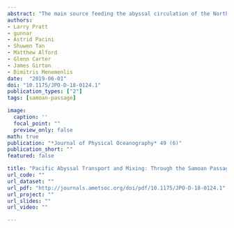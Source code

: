 ```yaml
---
abstract: "The main source feeding the abyssal circulation of the North Pacific is the deep, northward flow of 5–6 Sverdrups (Sv; 1\ Sv ≡ 10$^6$ m$^3$ s$^{−1}$) through the Samoan Passage. A recent field campaign has shown that this flow is hydraulically controlled and that it experiences hydraulic jumps accompanied by strong mixing and dissipation concentrated near several deep sills. By our estimates, the diapycnal density flux associated with this mixing is considerably larger than the diapycnal flux across a typical isopycnal surface extending over the abyssal North Pacific. According to historical hydrographic observations, a second source of abyssal water for the North Pacific is 2.3–2.8 Sv of the dense flow that is diverted around the Manihiki Plateau to the east, bypassing the Samoan Passage. This bypass flow is not confined to a channel and is therefore less likely to experience the strong mixing that is associated with hydraulic transitions. The partitioning of flux between the two branches of the deep flow could therefore be relevant to the distribution of Pacific abyssal mixing. To gain insight into the factors that control the partitioning between these two branches, we develop an abyssal and equator-proximal extension of the “island rule.” Novel features include provisions for the presence of hydraulic jumps as well as identification of an appropriate integration circuit for an abyssal layer to the east of the island. Evaluation of the corresponding circulation integral leads to a prediction of 0.4–2.4 Sv of bypass flow. The circulation integral clearly identifies dissipation and frictional drag effects within the Samoan Passage as crucial elements in partitioning the flow."
authors:
- Larry Pratt
- gunnar
- Astrid Pacini
- Shuwen Tan
- Matthew Alford
- Glenn Carter
- James Girton
- Dimitris Menemenlis
date:  "2019-06-01"
doi: "10.1175/JPO-D-18-0124.1"
publication_types: ["2"]
tags: [samoan-passage]

image:
  caption: ''
  focal_point: ""
  preview_only: false
math: true
publication: "*Journal of Physical Oceanography* 49 (6)"
publication_short: ""
featured: false

title: "Pacific Abyssal Transport and Mixing: Through the Samoan Passage versus around the Manihiki Plateau"
url_code: ""
url_dataset: ""
url_pdf: "http://journals.ametsoc.org/doi/pdf/10.1175/JPO-D-18-0124.1"
url_project: ""
url_slides: ""
url_video: ""

---
```



